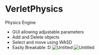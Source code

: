 # VerletPhysics
Physics Engine
* GUI allowing adjustable parameters
* Add and Delete objects
* Select and move using WASD
* Easily Breakable :D
![Untitled](https://user-images.githubusercontent.com/48923561/95021540-29d93200-0637-11eb-930e-41e83544e402.png)
![Untitled](https://user-images.githubusercontent.com/48923561/95021578-6147de80-0637-11eb-92a8-7b87fd5e4491.png)
